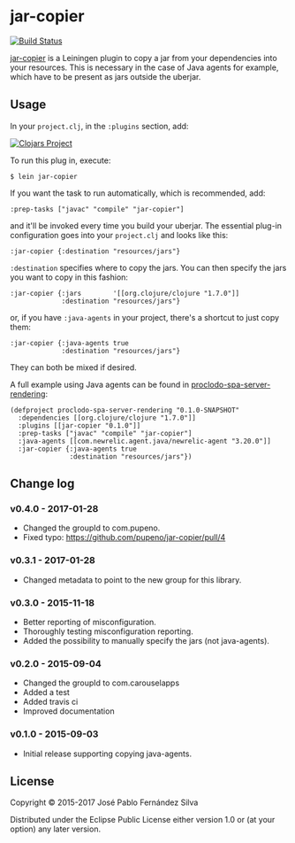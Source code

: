 # jar-copier

[![Build Status](https://travis-ci.org/pupeno/jar-copier.svg?branch=master)](https://travis-ci.org/pupeno/jar-copier)

[jar-copier](https://github.com/pupeno/jar-copier) is a Leiningen plugin to copy a jar from your dependencies into your
resources. This is necessary in the case of Java agents for example, which have to be present as jars outside the uberjar.

## Usage

In your `project.clj`, in the `:plugins` section, add:

[![Clojars Project](http://clojars.org/com.pupeno/jar-copier/latest-version.svg)](http://clojars.org/com.pupeno/jar-copier)

To run this plug in, execute:

    $ lein jar-copier

If you want the task to run automatically, which is recommended, add:

    :prep-tasks ["javac" "compile" "jar-copier"]

and it'll be invoked every time you build your uberjar. The essential plug-in configuration goes into your `project.clj`
and looks like this:

    :jar-copier {:destination "resources/jars"}

`:destination` specifies where to copy the jars. You can then specify the jars you want to copy in this fashion:

    :jar-copier {:jars        '[[org.clojure/clojure "1.7.0"]]
                 :destination "resources/jars"}

or, if you have `:java-agents` in your project, there's a shortcut to just copy them:

    :jar-copier {:java-agents true
                 :destination "resources/jars"}

They can both be mixed if desired.

A full example using Java agents can be found in
[proclodo-spa-server-rendering](https://github.com/ldnclj/proclodo-spa-server-rendering):

    (defproject proclodo-spa-server-rendering "0.1.0-SNAPSHOT"
      :dependencies [[org.clojure/clojure "1.7.0"]]
      :plugins [[jar-copier "0.1.0"]]
      :prep-tasks ["javac" "compile" "jar-copier"]
      :java-agents [[com.newrelic.agent.java/newrelic-agent "3.20.0"]]
      :jar-copier {:java-agents true
                   :destination "resources/jars"})

## Change log

### v0.4.0 - 2017-01-28
- Changed the groupId to com.pupeno.
- Fixed typo: https://github.com/pupeno/jar-copier/pull/4

### v0.3.1 - 2017-01-28
- Changed metadata to point to the new group for this library.

### v0.3.0 - 2015-11-18
- Better reporting of misconfiguration.
- Thoroughly testing misconfiguration reporting.
- Added the possibility to manually specify the jars (not java-agents).

### v0.2.0 - 2015-09-04
- Changed the groupId to com.carouselapps
- Added a test
- Added travis ci
- Improved documentation

### v0.1.0 - 2015-09-03
- Initial release supporting copying java-agents.

## License

Copyright © 2015-2017 José Pablo Fernández Silva

Distributed under the Eclipse Public License either version 1.0 or (at your option) any later version.
